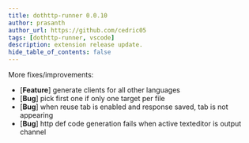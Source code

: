 ```yaml
---
title: dothttp-runner 0.0.10
author: prasanth
author_url: https://github.com/cedric05
tags: [dothttp-runner, vscode]
description: extension release update.
hide_table_of_contents: false
---
```

More fixes/improvements:

- [**Feature**] generate clients for all other languages
- [**Bug**] pick first one if only one target per file
- [**Bug**] when reuse tab is enabled and response saved, tab is not appearing
- [**Bug**] http def code generation fails when active texteditor is output channel